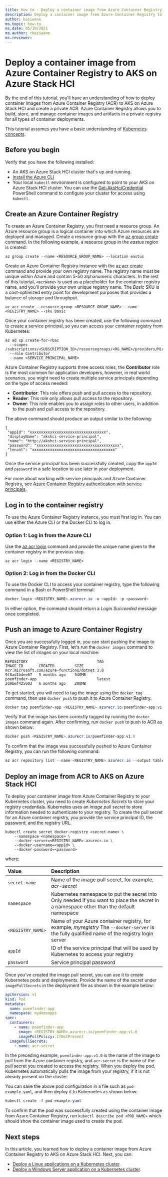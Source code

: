 ```yaml
---
title: How to - Deploy a container image from Azure Container Registry to AKS on Azure Stack HCI
description: Deploy a container image from Azure Container Registry to AKS on Azure Stack HCI.
author: baziwane
ms.topic: how-to
ms.date: 05/10/2021
ms.author: rbaziwane
ms.reviewer: 
---
```


# Deploy a container image from Azure Container Registry to AKS on Azure Stack HCI

By the end of this tutorial, you'll have an understanding of how to deploy container images from Azure Container Registry (ACR) to AKS on Azure Stack HCI and create a private ACR. Azure Container Registry allows you to build, store, and manage container images and artifacts in a private registry for all types of container deployments. 

This tutorial assumes you have a basic understanding of [Kubernetes concepts](kubernetes-concepts.md). 

## Before you begin

Verify that you have the following installed:

- An AKS on Azure Stack HCI cluster that's up and running.
- [Install the Azure CLI ](/cli/azure/install-azure-cli)
- Your local `kubectl` environment is configured to point to your AKS on Azure Stack HCI cluster. You can use the [Get-AksHciCredential](./reference/ps/get-akshcicredential.md) PowerShell command to configure your cluster for access using `kubectl`.

## Create an Azure Container Registry

To create an Azure Container Registry, you first need a resource group. An Azure resource group is a logical container into which Azure resources are deployed and managed. Create a resource group with the [az group create](/cli/azure/group#az-group-create) command. In the following example, a resource group in the *eastus* region is created:

```azurecli
az group create --name <RESOURCE_GROUP_NAME> --location eastus
```

Create an Azure Container Registry instance with the [az acr create](/cli/azure/acr) command and provide your own registry name. The registry name must be unique within Azure and contain 5-50 alphanumeric characters. In the rest of this tutorial, `<acrName>` is used as a placeholder for the container registry name, and you'll provide your own unique registry name. The *Basic* SKU is a cost-optimized entry point for development purposes that provides a balance of storage and throughput.

```azurecli
az acr create --resource-group <RESOURCE_GROUP_NAME> --name <REGISTRY_NAME> --sku Basic
```

Once your container registry has been created, use the following command to create a service principal, so you can access your container registry from Kubernetes: 

```azurecli
az ad sp create-for-rbac
  --scopes /subscriptions/<SUBSCRIPTION_ID>/resourcegroups/<RG_NAME>/providers/Microsoft.ContainerRegistry/registries/<REGISTRY_NAME>
  --role Contributor
  --name <SERVICE_PRINCIPAL_NAME>
```

Azure Container Registry supports three access roles, the **Contributor** role is the most common for application developers, however, in real world scenarios, you might need to create multiple service principals depending on the type of access needed:

- **Contributor**: This role offers push and pull access to the repository.
- **Reader**: This role only allows pull access to the repository.
- **Owner**: This role enables you to assign roles to other users, in addition to the push and pull access to the repository.

The above command should produce an output similar to the following:

```output
{
 "appId": "xxxxxxxxxxxxxxxxxxxxxxxxxxxxxxxxxx",
 "displayName": "akshci-service-principal",
 "name": "http://akshci-service-principal",
 "password": "xxxxxxxxxxxxxxxxxxxxxxxxxxxxxxxxxxxxx",
 "tenant": "xxxxxxxxxxxxxxxxxxxxxxxxxxxxxxxxxxxxx"
}
```

Once the service principal has been successfully created, copy the `appId` and `password` in a safe location to use later in your deployment.

For more about working with service principals and Azure Container Registry, see [Azure Container Registry authentication with service principals](/azure/container-registry/container-registry-auth-service-principal).

## Log in to the container registry

To use the Azure Container Registry instance, you must first log in. You can use either the Azure CLI or the Docker CLI to log in.

### Option 1: Log in from the Azure CLI

Use the [az acr login](/cli/azure/acr#az-acr-login) command and provide the unique name given to the container registry in the previous step.

```azurecli
az acr login --name <REGISTRY_NAME>
```

### Option 2: Log in from the Docker CLI

To use the Docker CLI to access your container registry, type the following command in a Bash or PowerShell terminal:

```powershell
docker login <REGISTRY_NAME>.azurecr.io -u <appId> -p <password>
```

In either option, the command should return a *Login Succeeded* message once completed.

## Push an image to Azure Container Registry

Once you are successfully logged in, you can start pushing the image to Azure Container Registry. First, let's run the `docker images` command to view the list of images on your local machine:

```output
REPOSITORY                               TAG                                      IMAGE ID       CREATED         SIZE
mcr.microsoft.com/azure-functions/dotnet 3.0                                      9f8ad1bdee67   5 months ago    540MB
poemfinder-app                           latest                                   2d9bef425603   6 months ago    208MB
```

To get started, you will need to tag the image using the `docker tag` command, then use `docker push` to push it to Azure Container Registry. 

```powershell
docker tag poemfinder-app <REGISTRY_NAME>.azurecr.io/poemfinder-app:v1.0
```

Verify that the image has been correctly tagged by running the `docker images` command again. After confirming, run `docker push` to push to ACR as shown below:

```powershell
docker push <REGISTRY_NAME>.azurecr.io/poemfinder-app:v1.0
```

To confirm that the image was successfully pushed to Azure Container Registry, you can run the following command:

```powershell
az acr repository list --name <REGISTRY_NAME>.azurecr.io --output table
```

## Deploy an image from ACR to AKS on Azure Stack HCI

To deploy your container image from Azure Container Registry to your Kubernetes cluster, you need to create *Kubernetes Secrets* to store your registry credentials. Kubernetes uses an *image pull secret* to store information needed to authenticate to your registry. To create the pull secret for an Azure container registry, you provide the service principal ID, the password, and the registry URL.

```
kubectl create secret docker-registry <secret-name> \
    --namespace <namespace> \
    --docker-server=<REGISTRY_NAME>.azurecr.io \
    --docker-username=<appId> \
    --docker-password=<password>
```

where:

| Value             | Description                                                  |
| :---------------- | :----------------------------------------------------------- |
| `secret-name`     | Name of the image pull secret, for example, *acr-secret*     |
| `namespace`       | Kubernetes namespace to put the secret into Only needed if you want to place the secret in a namespace other than the default namespace |
| `<REGISTRY_NAME>` | Name of your Azure container registry, for example, *myregistry*  The `--docker-server` is the fully qualified name of the registry login server |
| `appId`           | ID of the service principal that will be used by Kubernetes to access your registry |
| `password`        | Service principal password                                   |

Once you've created the image pull secret, you can use it to create Kubernetes pods and deployments. Provide the name of the secret under `imagePullSecrets` in the deployment file as shown in the example below:

```yaml
apiVersion: v1
kind: Pod
metadata:
  name: poemfinder-app
  namespace: mydemoapps
spec:
  containers:
    - name: poemfinder-app
      image: <REGISTRY_NAME>.azurecr.io/poemfinder-app:v1.0
      imagePullPolicy: IfNotPresent
  imagePullSecrets:
    - name: acr-secret
```

In the preceding example, `poemfinder-app:v1.0` is the name of the image to pull from the Azure container registry, and `acr-secret` is the name of the pull secret you created to access the registry. When you deploy the pod, Kubernetes automatically pulls the image from your registry, if it is not already present on the cluster. 

You can save the above pod configuration in a file such as `pod-example.yaml`, and then deploy it to Kubernetes as shown below:

```powershell
kubectl create -f pod-example.yaml
```

To confirm that the pod was successfully created using the container image from Azure Container Registry, run `kubectl describe pod <POD_NAME>` which should show the container image used to create the pod. 

## Next steps

In this article, you learned how to deploy a container image from Azure Container Registry to AKS on Azure Stack HCI. Next, you can:
- [Deploy a Linux applications on a Kubernetes cluster](./deploy-linux-application.md).
- [Deploy a Windows Server application on a Kubernetes cluster](./deploy-windows-application.md).
